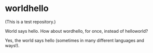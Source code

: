 # worldhello
(This is a test repository.)

World says hello. How about wordhello, for once, instead of helloworld?


Yes, the world says hello (sometimes in many different languages and ways!).
